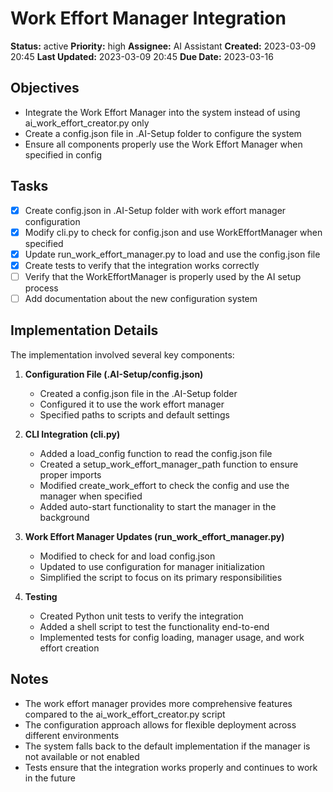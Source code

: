 # Work Effort Manager Integration

**Status:** active
**Priority:** high
**Assignee:** AI Assistant
**Created:** 2023-03-09 20:45
**Last Updated:** 2023-03-09 20:45
**Due Date:** 2023-03-16

## Objectives
- Integrate the Work Effort Manager into the system instead of using ai_work_effort_creator.py only
- Create a config.json file in .AI-Setup folder to configure the system
- Ensure all components properly use the Work Effort Manager when specified in config

## Tasks
- [x] Create config.json in .AI-Setup folder with work effort manager configuration
- [x] Modify cli.py to check for config.json and use WorkEffortManager when specified
- [x] Update run_work_effort_manager.py to load and use the config.json file
- [x] Create tests to verify that the integration works correctly
- [ ] Verify that the WorkEffortManager is properly used by the AI setup process
- [ ] Add documentation about the new configuration system

## Implementation Details
The implementation involved several key components:

1. **Configuration File (.AI-Setup/config.json)**
   - Created a config.json file in the .AI-Setup folder
   - Configured it to use the work effort manager
   - Specified paths to scripts and default settings

2. **CLI Integration (cli.py)**
   - Added a load_config function to read the config.json file
   - Created a setup_work_effort_manager_path function to ensure proper imports
   - Modified create_work_effort to check the config and use the manager when specified
   - Added auto-start functionality to start the manager in the background

3. **Work Effort Manager Updates (run_work_effort_manager.py)**
   - Modified to check for and load config.json
   - Updated to use configuration for manager initialization
   - Simplified the script to focus on its primary responsibilities

4. **Testing**
   - Created Python unit tests to verify the integration
   - Added a shell script to test the functionality end-to-end
   - Implemented tests for config loading, manager usage, and work effort creation

## Notes
- The work effort manager provides more comprehensive features compared to the ai_work_effort_creator.py script
- The configuration approach allows for flexible deployment across different environments
- The system falls back to the default implementation if the manager is not available or not enabled
- Tests ensure that the integration works properly and continues to work in the future
